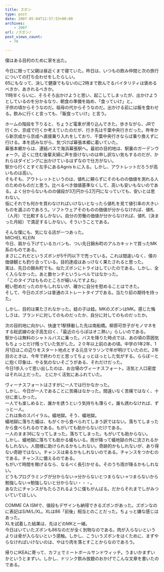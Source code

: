 ```yaml
---
title: ズボン
type: post
date: 2007-05-04T12:57:53+00:00
archives:
    - 2007
url: /ズボン/
post_views_count:
  - 70

---
```

</p> 

僕はある目的のために家を出た。 

今日に限って父親は昼近くまで寝ていた。昨日は、いつもの飲み仲間と次の旅行についての打ち合わせをしたらしい。  
65にもなって、決して健康でもないのに2時まで飲んでるバイタリティは褒めるべきか、あきれるべきか。  
11時半くらいに、そろそろ出かけようと思い、起こしてしまったが、出かけようとしているのを分かるなり、朝食の準備を始め、「食っていけ」と。  
子供の頃からそうなのだ。祖母の代からそうなのだ。出かける前には飯を食わせる。飲みに行くと言っても、「飯食っていけ」と言う。 

ホームの階段を下りると、ちょうど電車が滑り込んできた。歩きながら、JRで行くか、京成で行くか考えていたのだが、行き先は千葉中央行きだった。昨年から新京成から京成へ直接乗り入れをしており、千葉中央行きならば乗り換えずに行ける。本を読みながら、気づけば幕張本郷に着いていた。  
幕張本郷からは、連結バスで海浜幕張駅へ。最初の目的地は、駅裏のガーデンウォーク。近くに住む後輩夫婦に声を掛けないのは申し訳ない気もするのだが、かれらはダイビングに出かけているはずなので仕方がない。  
駅から行くとすぐ左手にあるAgnis b.に入る。しかし、アウトレットだろうが高いものは高い。  
そもそも、アウトレットというのは、値札に頼らずにそのものの価値を測れる人のためのものだと思う。比べるべき価値基準なくして、高いも安いもないのである。よく分からないものの値段が3万円から2万円になっていても、安いとは思わない。  
仮にそれでも何かを買わなければいけないとなったら値札を見て値引率の大きいものを選ぶのであろう。ソフトウェアそのものの価値が分からなければ、値札（人月）で比較するしかない。自分の労働の価値が分からなければ、値札（決まった月給）で満足するしかない。そういうことである。 

そんな僕にも、気になる店が一つあった。  
MICHEL KLEIN  
今日、肩から下げているカバンも、つい先日錦糸町のアルカキットで買ったMK系のものである。  
まさにこれだというズボンが5千円以下で売っている。これは間違いなく、僕の価値観とも釣り合っている。目的達成はあっけなく果たされると思った。  
実は、先日の錦糸町でも、似たズボンにトライはしていたのである。しかし、全く入らなかった。あと数センチというレベルではなかった。  
「このタイプはもものところが細いんですよね」  
軽い慰めだったのかもしれないが、確かに自分を慰めることはできた。  
そして、今日のズボンは普通のストレートタイプである。当たり前の期待を持った。 

しかし、目的は果たされなかった。蛙の子は蛙。MKのズボンはMK。感じた悔しさは、ブランドに対してのものだったか、自分に対してのものだったか。 

次の目的地に向かい、快速で1駅移動した先は南船橋。柳原可奈子がモノマネをする総武線の女子高生曰く、「最近のららぽはオニ熱い」らしいのである。  
駅からは無料のシャトルバスに乗った。バスを降りた時点では、あの頃の雰囲気もちょっとだけ残っていた気がした。２０年以上前のあの頃。中学の1年2年、1月1日はこの辺りをスタート地点とする元旦マラソンで年が明けていたのだ。2年目のときは、今年で終わりだと思ってちょっとほっとした気がする。ららぽーとに抱く印象は、やる気のないそごうがある、それだけだった。  
今日1歩入って思い出したのは、お台場のヴィーナスフォート。活気と人口密度はそれ以上だった。 とにかく活気にあふれていた。 

ヴィーナスフォートはさすがに一人では行かなかった。  
しかし、今日が一人であることに苦痛はなかった。間違いなく苦痛ではなく、十分に楽しかった。  
一人でも楽しめると、誰かを誘うという気持ちも薄らぐ。誰も誘わなければ、ずっと一人。  
これは負のスパイラル。蟻地獄。そう、蟻地獄。  
蟻地獄に落ちた蟻は、もがくから食べられてしまう訳ではない。落ちてしまったから食べられるのである。もがいても助からないだけである。  
一人のまま36になってしまった。落ちてしまった。もがいても助からない。  
しかし、蟻地獄に落ちても助かる蟻もいる。雨が降って蟻地獄の外に流されるかもしれない。人間様に助けられるかもしれない。奇跡的かもしれないが、あり得ない奇跡ではない。チャンスは来るかもしれないのである。チャンスをつかむのである。チャンスに備えるのである。  
もがいて時間を稼げるなら、なるべく長引かせる。そのうち雨が降るかもしれない。  
どうもプログラミングが分からない→分からないとつまらない→つまらないから勉強しない→勉強しないと分からない・・・。  
あなたにチャンスがもたらされるように僕もがんばる。だからそれまでしがみついていてほしい。 

COMME CA ISMで、値段もデザインも納得できるズボンがあった。ズボンなのに表記はS/M/L/XL。XLは86「前後」相当とのことだった。ちょっと嫌な感じはあった。  
XLを試着した結果は、先ほどのMKと一緒。  
今日はいていたズボンも86なのだが全く別物なのである。肉が入らないというよりは骨が入らないという感触。しかし、こういうズボンをはくために、まずやらなければいけないのは、やはり肉を落とすことからなのであろう。 

帰りにIKEAに寄って、カフェでミートボールサンドウィッチ。うまいかまずいかというとまずい。しかし、ドリンク飲み放題のおかげでこんな文章を書いたのである。